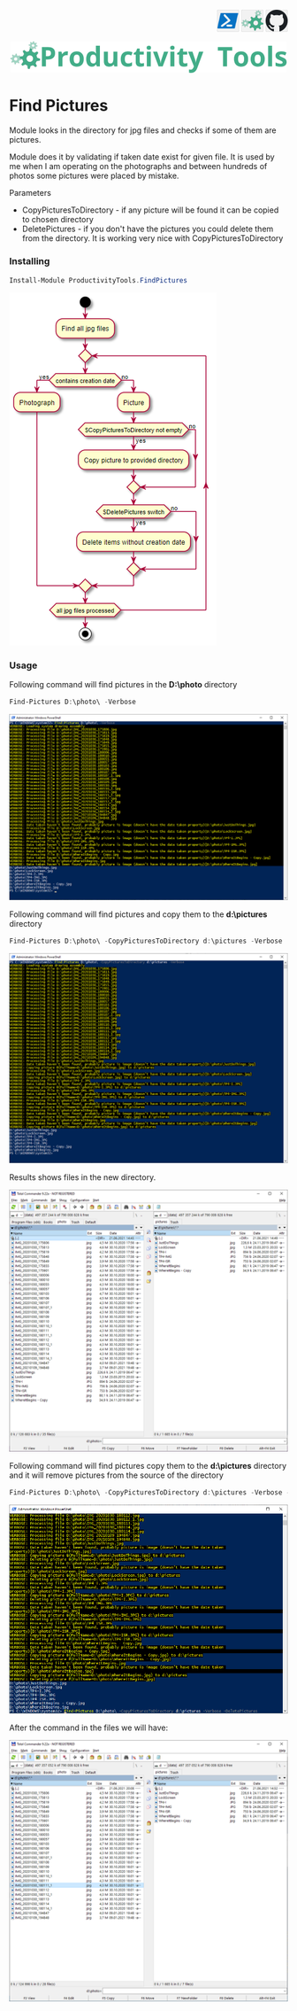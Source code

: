 <!--Category:PowerShell--> 
 <p align="right">
    <a href="https://www.powershellgallery.com/packages/ProductivityTools.XXXX/"><img src="Images/Header/Powershell_border_40px.png" /></a>
    <a href="http://productivitytools.tech/XXX/"><img src="Images/Header/ProductivityTools_green_40px_2.png" /><a> 
    <a href="https://github.com/pwujczyk/ProductivityTools.XXX"><img src="Images/Header/Github_border_40px.png" /></a>
</p>
<p align="center">
    <a href="http://http://productivitytools.tech/">
        <img src="Images/Header/LogoTitle_green_500px.png" />
    </a>
</p>

 
# Find Pictures

Module looks in the directory for jpg files and checks if some of them are pictures.

<!--more-->

Module does it by validating if taken date exist for given file. It is used by me when I am operating on the photographs and between hundreds of photos some pictures were placed by mistake.

Parameters
- CopyPicturesToDirectory - if any picture will be found it can be copied to chosen directory
- DeletePictures - if you don't have the pictures you could delete them from the directory. It is working very nice with CopyPicturesToDirectory

### Installing

```powershell
Install-Module ProductivityTools.FindPictures
```

<!--og-image-->
![](Images/Diagram.png)

### Usage

Following command will find pictures in the **D:\\photo** directory

```powershell
Find-Pictures D:\photo\ -Verbose
```

![](Images/ExecutionWithoutParameters.png)


Following command will find pictures and copy them to the **d:\\pictures** directory
```powershell
Find-Pictures D:\photo\ -CopyPicturesToDirectory d:\pictures -Verbose
```

![](Images/ExecutionWithCopy.png)

Results shows files in the new directory.

![](Images/Result.png)


Following command will find pictures copy them to the **d:\\pictures** directory and it will remove pictures from the source of the directory

```powershell
Find-Pictures D:\photo\ -CopyPicturesToDirectory d:\pictures -Verbose -DeletePictures
```

![](Images/Delete.png)

After the command in the files we will have:

![](Images/DeleteResult.png)